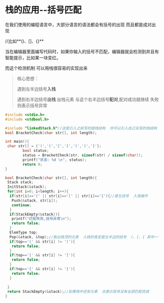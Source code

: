 # 栈的应用--括号匹配

在我们使用的编程语言中，大部分语言的语法都会有括号的出现  而且都是成对出现

//比如**()、[]、{}**

当在编辑器里面编写代码时，如果你输入的括号不匹配，编辑器就会检测到并且有智能提示，比如某一块变红。

而这个检测机制  可以用栈很容易的实现出来

> 核心思想：
>
> 遇到左半边括号**入栈**
>
> 遇到右半边括号**出栈**   出栈元素 与这个右半边括号**配对**,配对成功就继续   失败则表示括号异常

```c
#include <stdio.h>
#include <stdbool.h>

#include "linkedStack.h"//这是引入之前写的链栈结构  你可以引入自己实现的栈结构
bool BracketCheck(char str[], int length);

int main(){
 char str[] = {'(','(','[',']',')',')',']'};
        bool status;
        status = BracketCheck(str, sizeof(str) / sizeof(char));
        printf("状态: %d \n", status);
        return 0;
}

bool BracketCheck(char str[], int length){
 Stack stack;
 InitStack(&stack);
 for(int i=0; i<length; i++){
  if(str[i]=='(' || str[i]=='[' || str[i]=='{'){//是左括号  入栈操作
   Push(&stack, str[i]);
   continue;
  }
  if(StackEmpty(&stack)){
   printf("匹配失败,括号异常\n");
   return false;
  }
  ElemType top;
  Pop(&stack, &top);//取出栈顶的元素  入栈的肯定是左半边的括号  (、[、{ 其中一个
  if(top=='(' && str[i] != ')'){
   return false;
  }
  if(top=='[' && str[i] != ']'){
   return false;
  }
  if(top=='{' && str[i] != '}'){
   return false;
  }
  
 } 
 return StackEmpty(&stack);//如果栈中还有元素  也表示括号没有全部匹配完成
}
```
